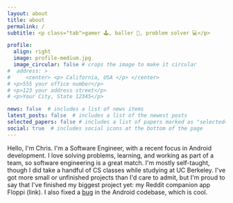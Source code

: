 ```yaml
---
layout: about
title: about
permalink: /
subtitle: <p class="tab">gamer 🕹️, baller 🏀, problem solver 💻</p>

profile:
  align: right
  image: profile-medium.jpg
  image_circular: false # crops the image to make it circular
#  address: >
#     <center> <p> California, USA </p> </center>
# <p>555 your office number</p>
# <p>123 your address street</p>
# <p>Your City, State 12345</p>

news: false  # includes a list of news items
latest_posts: false  # includes a list of the newest posts
selected_papers: false # includes a list of papers marked as "selected={true}"
social: true  # includes social icons at the bottom of the page
---
```


Hello, I'm Chris. I'm a Software Engineer, with a recent focus in Android development. I love solving problems, learning, and working as part of a team, so software engineering is a great match. I'm mostly self-taught, though I did take a handful of CS classes while studying at UC Berkeley. I've got more small or unfinished projects than I'd care to admit, but I'm proud to say that I've finished my biggest project yet: my Reddit companion app Floppi (link). I also fixed a [bug](https://android-review.googlesource.com/c/platform/frameworks/support/+/2163645) in the Android codebase, which is cool.
